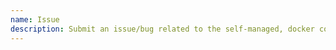 ```yaml
---
name: Issue
description: Submit an issue/bug related to the self-managed, docker compose deployment method. All other questions should go to the [Camunda Forums](https://forums.camunda.io)
---
```

